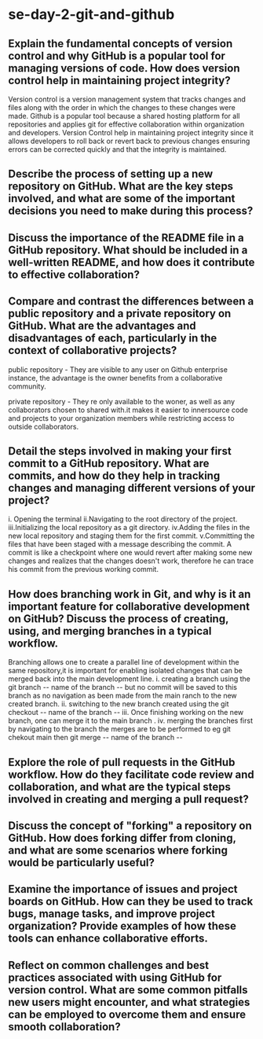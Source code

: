 # se-day-2-git-and-github
## Explain the fundamental concepts of version control and why GitHub is a popular tool for managing versions of code. How does version control help in maintaining project integrity?
Version control is a version management system that tracks changes and files along with the order in which the changes to these changes were made.
Github is a popular tool because a shared hosting platform for all repositories and applies git for effective collaboration within organization and developers.
Version Control help in maintaining project integrity since it allows developers to roll back or revert back to previous changes ensuring errors can be corrected quickly and that the integrity is maintained.

## Describe the process of setting up a new repository on GitHub. What are the key steps involved, and what are some of the important decisions you need to make during this process?

## Discuss the importance of the README file in a GitHub repository. What should be included in a well-written README, and how does it contribute to effective collaboration?

## Compare and contrast the differences between a public repository and a private repository on GitHub. What are the advantages and disadvantages of each, particularly in the context of collaborative projects?
public repository - They are visible to any user on Github enterprise instance, the advantage is the owner benefits from a collaborative community.

private repository - They re only available to the woner, as well as any collaborators chosen to shared with.it makes it easier to innersource code and projects to your organization members while restricting access to outside collaborators.

## Detail the steps involved in making your first commit to a GitHub repository. What are commits, and how do they help in tracking changes and managing different versions of your project?
i. Opening the terminal
ii.Navigating to the root directory of the project.
iii.Initializing the local repository as a git directory.
iv.Adding the files in the new local repository and staging them for the first commit.
v.Committing the files that have been staged with a message describing the commit.
A commit is like a checkpoint where one would revert after making some new changes and realizes that the changes doesn't work, therefore he can trace his commit from the previous working commit. 

## How does branching work in Git, and why is it an important feature for collaborative development on GitHub? Discuss the process of creating, using, and merging branches in a typical workflow.
Branching allows one to create a parallel line of development within the same repository,it is important for enabling isolated changes that can be merged back into the main development line.
i. creating a branch using the git branch -- name of the branch -- but no commit will be saved to this branch as no navigation as been made from the main ranch to the new created branch.
ii. switching to the new branch created using the git checkout -- name of the branch -- 
iii. Once finishing working on the new branch, one can merge it to the main branch .
iv. merging the branches first by navigating to the branch the merges are to be performed to eg git chekout main then git merge -- name of the branch --
## Explore the role of pull requests in the GitHub workflow. How do they facilitate code review and collaboration, and what are the typical steps involved in creating and merging a pull request?


## Discuss the concept of "forking" a repository on GitHub. How does forking differ from cloning, and what are some scenarios where forking would be particularly useful?

## Examine the importance of issues and project boards on GitHub. How can they be used to track bugs, manage tasks, and improve project organization? Provide examples of how these tools can enhance collaborative efforts.

## Reflect on common challenges and best practices associated with using GitHub for version control. What are some common pitfalls new users might encounter, and what strategies can be employed to overcome them and ensure smooth collaboration?
